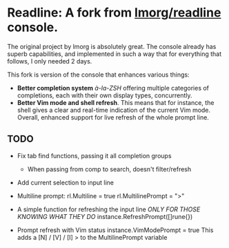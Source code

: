 # Readline: A fork from [lmorg/readline](https://github.com/lmorg/readline) console.

The original project by lmorg is absolutely great. The console already has superb capabilities,
and implemented in such a way that for everything that follows, I only needed 2 days.

This fork is version of the console that enhances various things:
- **Better completion system** *à-la-ZSH* offering multiple categories of completions, each with their
   own display types, concurrently.
- **Better Vim mode and shell refresh**. This means that for instance, the shell gives a clear and real-time 
   indication of the current Vim mode. Overall, enhanced support for live refresh of the whole prompt line.

## TODO 

- Fix tab find functions, passing it all completion groups
    - When passing from comp to search, doesn't filter/refresh

- Add current selection to input line

- Multiline prompt: rl.Multiline = true
                    rl.MultilinePrompt = ">"

- A simple function for refreshing the input line *ONLY FOR THOSE KNOWING WHAT THEY DO*
    instance.RefreshPrompt([]rune{})

- Prompt refresh with Vim status
    instance.VimModePrompt = true
    This adds a [N] / [V] / [I] > to the MultilinePrompt variable
